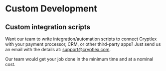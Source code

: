 # Custom Development

## Custom integration scripts

Want our team to write integration/automation scripts to connect Cryptlex with your payment processor, CRM, or other third-party apps? Just send us an email with the details at: [support@cryptlex.com](mailto:support@cryptlex.com?Subject=Custom%20integration%20script).

Our team would get your job done in the minimum time and at a nominal cost.
